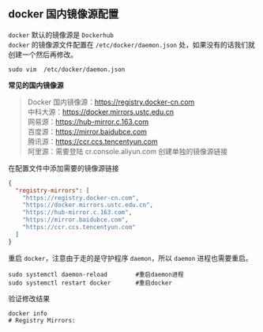 ## docker 国内镜像源配置

`docker` 默认的镜像源是 `Dockerhub`  
`docker` 的镜像源文件配置在 `/etc/docker/daemon.json` 处，如果没有的话我们就创建一个然后再修改。

`sudo vim  /etc/docker/daemon.json`

**常见的国内镜像源**

> Docker 国内镜像源：https://registry.docker-cn.com  
> 中科大源：https://docker.mirrors.ustc.edu.cn  
> 网易源：https://hub-mirror.c.163.com  
> 百度源：https://mirror.baidubce.com  
> 腾讯源：https://ccr.ccs.tencentyun.com  
> 阿里源：需要登陆 cr.console.aliyun.com 创建单独的镜像源链接

在配置文件中添加需要的镜像源链接

```json
{
  "registry-mirrors": [
    "https://registry.docker-cn.com",
    "https://docker.mirrors.ustc.edu.cn",
    "https://hub-mirror.c.163.com",
    "https://mirror.baidubce.com",
    "https://ccr.ccs.tencentyun.com"
  ]
}
```

重启 `docker`，注意由于走的是守护程序 `daemon`，所以 `daemon` 进程也需要重启。

```shell
sudo systemctl daemon-reload		#重启daemon进程
sudo systemctl restart docker		#重启docker
```

验证修改结果

```shell
docker info
# Registry Mirrors:
```
